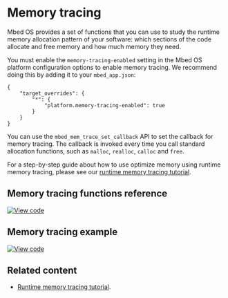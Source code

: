 # Memory tracing

Mbed OS provides a set of functions that you can use to study the runtime memory allocation pattern of your software: which sections of the code allocate and free memory and how much memory they need.

You must enable the `memory-tracing-enabled` setting in the Mbed OS platform configuration options to enable memory tracing. We recommend doing this by adding it to your `mbed_app.json`:

```
{
    "target_overrides": {
        "*": {
            "platform.memory-tracing-enabled": true
        }
    }
}
```

You can use the `mbed_mem_trace_set_callback` API to set the callback for memory tracing. The callback is invoked every time you call standard allocation functions, such as `malloc`, `realloc`, `calloc` and `free`.

For a step-by-step guide about how to use optimize memory using runtime memory tracing, please see our [runtime memory tracing tutorial](../tutorials/optimizing.html#runtime-memory-tracing).

## Memory tracing functions reference

[![View code](https://www.mbed.com/embed/?type=library)](https://os.mbed.com/docs/6.0.0-preview/mbed-os-api-doxy/mbed__mem__trace_8h_source.html)

## Memory tracing example

[![View code](https://www.mbed.com/embed/?url=https://os.mbed.com/teams/mbed_example/code/memory_tracing_example/)](https://os.mbed.com/teams/mbed_example/code/memory_tracing_example/file/168ab14e6694/main.cpp)

## Related content

- [Runtime memory tracing tutorial](../tutorials/optimizing.html#runtime-memory-tracing).
